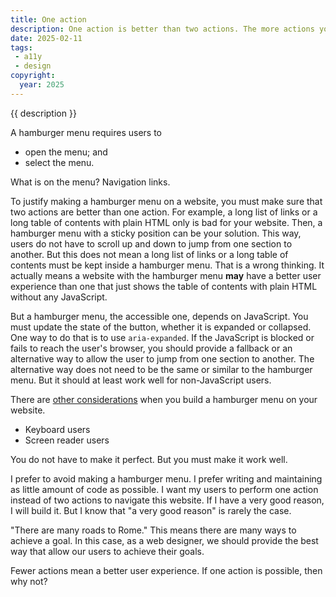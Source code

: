 ```yaml
---
title: One action
description: One action is better than two actions. The more actions your users are required to do, the more code you need to write too—think about that.
date: 2025-02-11
tags:
 - a11y
 - design
copyright:
  year: 2025
---
```


{{ description }}

A hamburger menu requires users to

- open the menu; and
- select the menu.

What is on the menu? Navigation links.

To justify making a hamburger menu on a website, you must make sure that two actions are better than one action. For example, a long list of links or a long table of contents with plain HTML only is bad for your website. Then, a hamburger menu with a sticky position can be your solution. This way, users do not have to scroll up and down to jump from one section to another. But this does not mean a long list of links or a long table of contents must be kept inside a hamburger menu. That is a wrong thinking. It actually means a website with the hamburger menu **may** have a better user experience than one that just shows the table of contents with plain HTML without any JavaScript.

But a hamburger menu, the accessible one, depends on JavaScript. You must update the state of the button, whether it is expanded or collapsed. One way to do that is to use `aria-expanded`. If the JavaScript is blocked or fails to reach the user's browser, you should provide a fallback or an alternative way to allow the user to jump from one section to another. The alternative way does not need to be the same or similar to the hamburger menu. But it should at least work well for non-JavaScript users.

There are [other considerations](https://btxx.org/posts/hamburgers/) when you build a hamburger menu on your website.

- Keyboard users
- Screen reader users

You do not have to make it perfect. But you must make it work well.

I prefer to avoid making a hamburger menu. I prefer writing and maintaining as little amount of code as possible. I want my users to perform one action instead of two actions to navigate this website. If I have a very good reason, I will build it. But I know that "a very good reason" is rarely the case.

"There are many roads to Rome." This means there are many ways to achieve a goal. In this case, as a web designer, we should provide the best way that allow our users to achieve their goals.

Fewer actions mean a better user experience. If one action is possible, then why not?
